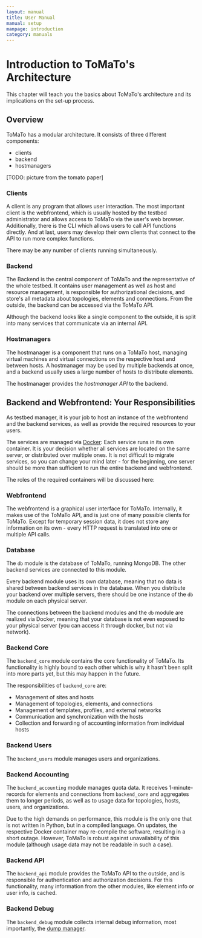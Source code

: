 ```yaml
---
layout: manual
title: User Manual
manual: setup
manpage: introduction
category: manuals
---
```


# Introduction to ToMaTo's Architecture

This chapter will teach you the basics about ToMaTo's architecture and its implications on the set-up process.


## Overview

ToMaTo has a modular architecture. It consists of three different components:

* clients
* backend
* hostmanagers

[TODO: picture from the tomato paper]

### Clients

A client is any program that allows user interaction. The most important client is the webfrontend, which is usually hosted by the testbed administrator and allows access to ToMaTo via the user's web browser. Additionally, there is the CLI which allows users to call API functions directly. And at last, users may develop their own clients that connect to the API to run more complex functions.

There may be any number of clients running simultaneously.


### Backend

The Backend is the central component of ToMaTo and the representative of the whole testbed. It contains user management as well as host and resource management, is responsible for authorizational decisions, and store's all metadata about topologies, elements and connections. From the outside, the backend can be accessed via the ToMaTo API.

Although the backend looks like a single component to the outside, it is split into many services that communicate via an internal API.


### Hostmanagers

The hostmanager is a component that runs on a ToMaTo host, managing virtual machines and virtual connections on the respective host and between hosts. A hostmanager may be used by multiple backends at once, and a backend usually uses a large number of hosts to distribute elements.

The hostmanager provides the _hostmanager API_ to the backend.


## Backend and Webfrontend: Your Responsibilities

As testbed manager, it is your job to host an instance of the webfrontend and the backend services, as well as provide the required resources to your users.

The services are managed via [Docker](https://docker.com): Each service runs in its own container. It is your decision whether all services are located on the same server, or distributed over multiple ones. It is not difficult to migrate services, so you can change your mind later - for the beginning, one server should be more than sufficient to run the entire backend and webfrontend.

The roles of the required containers will be discussed here:


### Webfrontend

The webfrontend is a graphical user interface for ToMaTo. Internally, it makes use of the ToMaTo API, and is just one of many possible clients for ToMaTo. Except for temporary session data, it does not store any information on its own - every HTTP request is translated into one or multiple API calls.


### Database

The `db` module is the database of ToMaTo, running MongoDB. The other backend services are connected to this module.

Every backend module uses its own database, meaning that no data is shared between backend services in the database. When you distribute your backend over multiple servers, there should be one instance of the `db` module on each physical server.

The connections between the backend modules and the `db` module are realized via Docker, meaning that your database is not even exposed to your physical server (you can access it through docker, but not via network).


### Backend Core

The `backend_core` module contains the core functionality of ToMaTo. Its functionality is highly bound to each other which is why it hasn't been split into more parts yet, but this may happen in the future.

The responsibilities of `backend_core` are:

* Management of sites and hosts
* Management of topologies, elements, and connections
* Management of templates, profiles, and external networks
* Communication and synchronization with the hosts
* Collection and forwarding of accounting information from individual hosts


### Backend Users

The `backend_users` module manages users and organizations.


### Backend Accounting

The `backend_accounting` module manages quota data. It receives 1-minute-records for elements and connections from `backend_core` and aggregates them to longer periods, as well as to usage data for topologies, hosts, users, and organizations.

Due to the high demands on performance, this module is the only one that is not written in Python, but in a compiled language. On updates, the respective Docker container may re-compile the software, resulting in a short outage. However, ToMaTo is robust against unavailability of this module (although usage data may not be readable in such a case).


### Backend API

The `backend_api` module provides the ToMaTo API to the outside, and is responsible for authentication and authorization decisions. For this functionality, many information from the other modules, like element info or user info, is cached.


### Backend Debug

The `backend_debug` module collects internal debug information, most importantly, the [dump manager](../dumpmanager).

